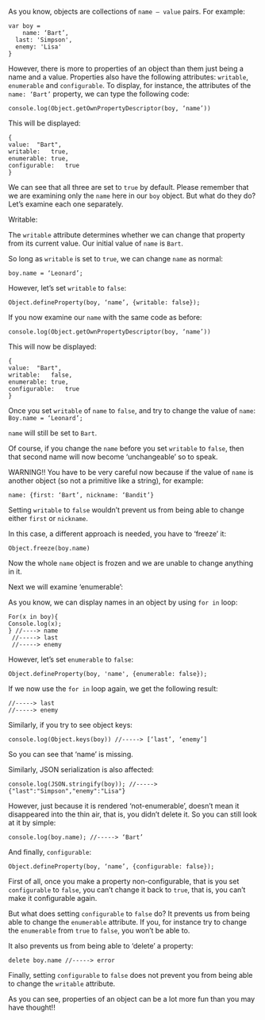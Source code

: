 As you know, objects are collections of ```name – value``` pairs. For example:
```
var boy = 
	name: ‘Bart’,
  last: 'Simpson',
  enemy: 'Lisa'
}
```
However, there is more to properties of an object than them just being a name and a value. Properties also have the following
attributes: ```writable```, ```enumerable``` and ```configurable```. To display, for instance, the attributes of the
```name: ‘Bart’``` property, we can type the following code:
```
console.log(Object.getOwnPropertyDescriptor(boy, ‘name’))
```
This will be displayed:
```
{
value:	"Bart",
writable:	true,
enumerable:	true,
configurable:	true
}
```
We can see that all three are set to ```true``` by default. Please remember that we are examining only the ```name``` here in our ```boy``` object.
But what do they do? Let’s examine each one separately.

Writable:

The ```writable``` attribute determines whether we can change that property from its current value. Our initial value of ```name``` is ```Bart```.

So long as ```writable``` is set to ```true```, we can change ```name``` as normal:
```
boy.name = ‘Leonard’;
```
However, let’s set ```writable``` to ```false```:
```
Object.defineProperty(boy, ‘name’, {writable: false});
```
If you now examine our ```name``` with the same code as before:
```
console.log(Object.getOwnPropertyDescriptor(boy, ‘name’))
```
This will now be displayed:
```
{
value:	"Bart",
writable:	false,
enumerable:	true,
configurable:	true
}
```
Once you set ```writable``` of ```name``` to ```false```, and try to change the value of ```name```:
```Boy.name = ‘Leonard’;```

```name``` will still be set to ```Bart```.

Of course, if you change the ```name``` before you set ```writable``` to ```false```, then that second name will now become ‘unchangeable’ so to speak.

WARNING!! You have to be very careful now because if the value of ```name``` is another object (so not a primitive like a string), for
example: 

```name: {first: ‘Bart’, nickname: ‘Bandit’}```

Setting ```writable``` to ```false``` wouldn’t prevent us from being able to change either ```first``` or ```nickname```.

In this case, a different approach is needed, you have to ‘freeze’ it:
```
Object.freeze(boy.name)
```
Now the whole ```name``` object is frozen and we are unable to change anything in it.

Next we will examine ‘enumerable’:

As you know, we can display names in an object by using ```for in``` loop: 
```
For(x in boy){
Console.log(x);
} //----> name
 //-----> last
 //-----> enemy
```
However, let’s set ```enumerable``` to ```false```:
```
Object.defineProperty(boy, 'name', {enumerable: false});
```
If we now use the ```for in``` loop again, we get the following result:
```
//-----> last
//-----> enemy
```
Similarly, if you try to see object keys:
```
console.log(Object.keys(boy)) //-----> [‘last’, ‘enemy’] 
```
So you can see that ‘name’ is missing.

Similarly, JSON serialization is also affected:
```
console.log(JSON.stringify(boy)); //----->{"last":"Simpson","enemy":"Lisa"}
```
However, just because it is rendered ‘not-enumerable’, doesn’t mean it disappeared into the thin air, that is, you didn’t delete it.
So you can still look at it by simple:
```
console.log(boy.name); //-----> ‘Bart’
```
And finally, ```configurable```:
```
Object.defineProperty(boy, ‘name’, {configurable: false});
```
First of all, once you make a property non-configurable, that is you set ```configurable``` to ```false```, you can’t change it back to ```true```, that is, you can’t make it configurable again.

But what does setting ```configurable``` to ```false``` do?
It prevents us from being able to change the ```enumerable``` attribute. If you, for instance try to change the ```enumerable``` from
```true``` to ```false```, you won’t be able to. 

It also prevents us from being able to ‘delete’ a property:
```
delete boy.name //-----> error
```
Finally, setting ```configurable``` to ```false``` does not prevent you from being able to change the ```writable``` attribute.

As you can see, properties of an object can be a lot more fun than you may have thought!!
